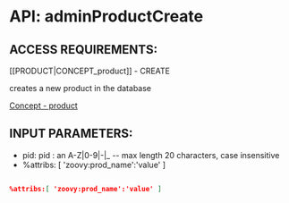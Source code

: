 # API: adminProductCreate


## ACCESS REQUIREMENTS: ##
[[PRODUCT|CONCEPT_product]] - CREATE


creates a new product in the database

[Concept - product](concept_product)

## INPUT PARAMETERS: ##
  * pid: pid : an A-Z|0-9|-|_ -- max length 20 characters, case insensitive
  * %attribs: [ 'zoovy:prod_name':'value' ]

```json

%attribs:[ 'zoovy:prod_name':'value' ]
```
